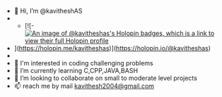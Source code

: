 - 👋 Hi, I’m @kavitheshAS
- - [![- [![An image of @kavitheshas's Holopin badges, which is a link to view their full Holopin profile](https://holopin.me/kavitheshas)](https://holopin.io/@kavitheshas)
- ](https://holopin.me/kavitheshas)](https://holopin.io/@kavitheshas)
- 
- 👀 I'm interested in coding challenging problems
- 🌱 I’m currently learning C,CPP,JAVA,BASH
- 💞️ I’m looking to collaborate on small to moderate level projects
- 📫 reach me by mail kavithesh2004@gmail.com


<!---
kavitheshAS/kavitheshAS is a ✨ special ✨ repository because its `README.md` (this file) appears on your GitHub profile.
You can click the Preview link to take a look at your changes.
--->
